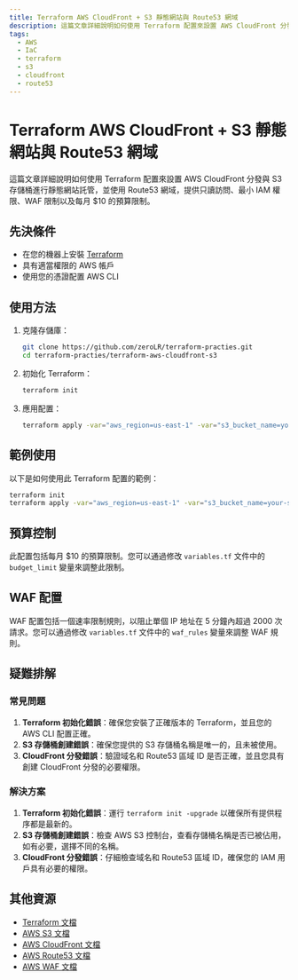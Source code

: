 ```yaml
---
title: Terraform AWS CloudFront + S3 靜態網站與 Route53 網域
description: 這篇文章詳細說明如何使用 Terraform 配置來設置 AWS CloudFront 分發與 S3 存儲桶進行靜態網站託管，並使用 Route53 網域，提供只讀訪問、最小 IAM 權限、WAF 限制以及每月 $10 的預算限制。
tags:
  - AWS
  - IaC
  - terraform
  - s3
  - cloudfront
  - route53
---
```


# Terraform AWS CloudFront + S3 靜態網站與 Route53 網域

這篇文章詳細說明如何使用 Terraform 配置來設置 AWS CloudFront 分發與 S3 存儲桶進行靜態網站託管，並使用 Route53 網域，提供只讀訪問、最小 IAM 權限、WAF 限制以及每月 $10 的預算限制。

## 先決條件

- 在您的機器上安裝 [Terraform](https://www.terraform.io/downloads.html)
- 具有適當權限的 AWS 帳戶
- 使用您的憑證配置 AWS CLI

## 使用方法

1. 克隆存儲庫：

    ```sh
    git clone https://github.com/zeroLR/terraform-practies.git
    cd terraform-practies/terraform-aws-cloudfront-s3
    ```

2. 初始化 Terraform：

    ```sh
    terraform init
    ```

3. 應用配置：

    ```sh
    terraform apply -var="aws_region=us-east-1" -var="s3_bucket_name=your-s3-bucket-name" -var="domain_name=your-domain-name" -var="route53_zone_id=your-route53-zone-id"
    ```

## 範例使用

以下是如何使用此 Terraform 配置的範例：

```sh
terraform init
terraform apply -var="aws_region=us-east-1" -var="s3_bucket_name=your-s3-bucket-name" -var="domain_name=your-domain-name" -var="route53_zone_id=your-route53-zone-id"
```

## 預算控制

此配置包括每月 $10 的預算限制。您可以通過修改 `variables.tf` 文件中的 `budget_limit` 變量來調整此限制。

## WAF 配置

WAF 配置包括一個速率限制規則，以阻止單個 IP 地址在 5 分鐘內超過 2000 次請求。您可以通過修改 `variables.tf` 文件中的 `waf_rules` 變量來調整 WAF 規則。

## 疑難排解

### 常見問題

1. **Terraform 初始化錯誤**：確保您安裝了正確版本的 Terraform，並且您的 AWS CLI 配置正確。
2. **S3 存儲桶創建錯誤**：確保您提供的 S3 存儲桶名稱是唯一的，且未被使用。
3. **CloudFront 分發錯誤**：驗證域名和 Route53 區域 ID 是否正確，並且您具有創建 CloudFront 分發的必要權限。

### 解決方案

1. **Terraform 初始化錯誤**：運行 `terraform init -upgrade` 以確保所有提供程序都是最新的。
2. **S3 存儲桶創建錯誤**：檢查 AWS S3 控制台，查看存儲桶名稱是否已被佔用，如有必要，選擇不同的名稱。
3. **CloudFront 分發錯誤**：仔細檢查域名和 Route53 區域 ID，確保您的 IAM 用戶具有必要的權限。

## 其他資源

- [Terraform 文檔](https://www.terraform.io/docs)
- [AWS S3 文檔](https://docs.aws.amazon.com/s3/index.html)
- [AWS CloudFront 文檔](https://docs.aws.amazon.com/cloudfront/index.html)
- [AWS Route53 文檔](https://docs.aws.amazon.com/Route53/index.html)
- [AWS WAF 文檔](https://docs.aws.amazon.com/waf/index.html)

